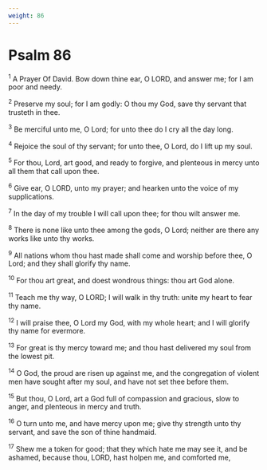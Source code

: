 ```yaml
---
weight: 86
---
```


# Psalm 86

<sup>1</sup> A Prayer Of David. Bow down thine ear, O LORD, and answer me; for I am poor and needy. 

<sup>2</sup> Preserve my soul; for I am godly: O thou my God, save thy servant that trusteth in thee. 

<sup>3</sup> Be merciful unto me, O Lord; for unto thee do I cry all the day long. 

<sup>4</sup> Rejoice the soul of thy servant; for unto thee, O Lord, do I lift up my soul. 

<sup>5</sup> For thou, Lord, art good, and ready to forgive, and plenteous in mercy unto all them that call upon thee. 

<sup>6</sup> Give ear, O LORD, unto my prayer; and hearken unto the voice of my supplications. 

<sup>7</sup> In the day of my trouble I will call upon thee; for thou wilt answer me. 

<sup>8</sup> There is none like unto thee among the gods, O Lord; neither are there any works like unto thy works. 

<sup>9</sup> All nations whom thou hast made shall come and worship before thee, O Lord; and they shall glorify thy name. 

<sup>10</sup> For thou art great, and doest wondrous things: thou art God alone. 

<sup>11</sup> Teach me thy way, O LORD; I will walk in thy truth: unite my heart to fear thy name. 

<sup>12</sup> I will praise thee, O Lord my God, with my whole heart; and I will glorify thy name for evermore. 

<sup>13</sup> For great is thy mercy toward me; and thou hast delivered my soul from the lowest pit. 

<sup>14</sup> O God, the proud are risen up against me, and the congregation of violent men have sought after my soul, and have not set thee before them. 

<sup>15</sup> But thou, O Lord, art a God full of compassion and gracious, slow to anger, and plenteous in mercy and truth. 

<sup>16</sup> O turn unto me, and have mercy upon me; give thy strength unto thy servant, and save the son of thine handmaid. 

<sup>17</sup> Shew me a token for good; that they which hate me may see it, and be ashamed, because thou, LORD, hast holpen me, and comforted me, 


